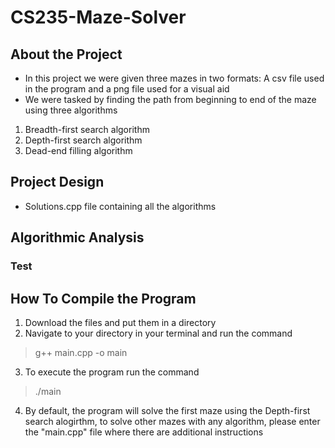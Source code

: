 # CS235-Maze-Solver


## About the Project

* In this project we were given three mazes in two formats: A csv file used in the program and a png file used for a visual aid
* We were tasked by finding the path from beginning to end of the maze using three algorithms
1. Breadth-first search algorithm
2. Depth-first search algorithm
3. Dead-end filling algorithm

## Project Design

* Solutions.cpp file containing all the algorithms

## Algorithmic Analysis
### Test

## How To Compile the Program

1. Download the files and put them in a directory
2. Navigate to your directory in your terminal and run the command
> g++ main.cpp -o main
3. To execute the program run the command
> ./main
4. By default, the program will solve the first maze using the Depth-first search alogirthm, to solve other mazes with any algorithm, please enter the "main.cpp" file where there are additional instructions
